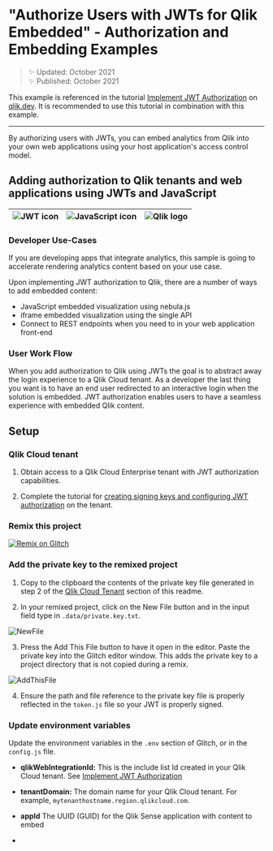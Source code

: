 # "Authorize Users with JWTs for Qlik Embedded" - Authorization and Embedding Examples


> :sparkles: Updated: October 2021<br>
:sparkles: Published: October 2021

This example is referenced in the tutorial [Implement JWT Authorization](https://qlik.dev//tutorials/implement-jwt-authorization)
on [qlik.dev](https://qlik.dev). It is recommended to use this tutorial in combination with this example.

---


By authorizing users with JWTs, you can embed analytics from Qlik into your own web applications using your host application's access control model.

## Adding authorization to Qlik tenants and web applications using JWTs and JavaScript

| ![JWT icon](https://cdn.glitch.me/221a8c3a-1294-4afa-8416-98d7a157298e%2Fjwt_64px.png?1634489478634) | ![JavaScript icon](https://cdn.glitch.me/221a8c3a-1294-4afa-8416-98d7a157298e%2F64px-JavaScript-logo.png?1634489478633) | ![Qlik logo](https://cdn.glitch.me/221a8c3a-1294-4afa-8416-98d7a157298e%2Fthumbnails%2FQlik-Logo_CMYK_64.png?1634489478670) |
| --- | --- | --- |

### Developer Use-Cases

If you are developing apps that integrate analytics, this sample is going to accelerate rendering analytics content based on your use case.

Upon implementing JWT authorization to Qlik, there are a number of ways to add embedded content:

* JavaScript embedded visualization using nebula.js
* iframe embedded visualization using the single API
* Connect to REST endpoints when you need to in your web application front-end

### User Work Flow

When you add authorization to Qlik using JWTs the goal is to abstract away the login experience to a Qlik Cloud tenant.
As a developer the last thing you want is to have an end user redirected to an interactive login
when the solution is embedded. JWT authorization enables users to have a seamless experience with embedded Qlik content.

## Setup

### Qlik Cloud tenant

1. Obtain access to a Qlik Cloud Enterprise tenant with JWT authorization capabilities.

2. Complete the tutorial for [creating signing keys and configuring JWT authorization](https://qlik.dev/tutorials/create-signed-tokens-for-jwt-authorization) on the tenant.

### Remix this project

[![Remix on Glitch](https://cdn.glitch.com/2703baf2-b643-4da7-ab91-7ee2a2d00b5b%2Fremix-button.svg)](https://glitch.com/edit/#!/remix/qlik-cloud-jwt)

### Add the private key to the remixed project

1. Copy to the clipboard the contents of the private key file generated in step 2
of the [Qlik Cloud Tenant](#qlik-cloud-tenant) section of this readme.

2. In your remixed project, click on the New File button and in the input field type in `.data/private.key.txt`.

![NewFile](https://cdn.glitch.me/221a8c3a-1294-4afa-8416-98d7a157298e%2Fthumbnails%2F2021-10-24_20-16-32.989.png?1635121033990)

3. Press the Add This File button to have it open in the editor. Paste the private key into the Glitch editor window.
This adds the private key to a project directory that is not copied during a remix.

![AddThisFile](https://cdn.glitch.me/221a8c3a-1294-4afa-8416-98d7a157298e%2F2021-10-24_20-16-50.737.png?1635121029143)

4. Ensure the path and file reference to the private key file is properly reflected in the `token.js` file
so your JWT is properly signed.

### Update environment variables

Update the environment variables in the `.env` section of Glitch, or in the `config.js` file.

- **qlikWebIntegrationId:** This is the include list Id created in your Qlik Cloud tenant. See [Implement JWT Authorization](https://qlik.dev//tutorials/implement-jwt-authorization)

- **tenantDomain:** The domain name for your Qlik Cloud tenant. For example, `mytenanthostname.region.qlikcloud.com`.

- **appId** The UUID (GUID) for the Qlik Sense application with content to embed

- 